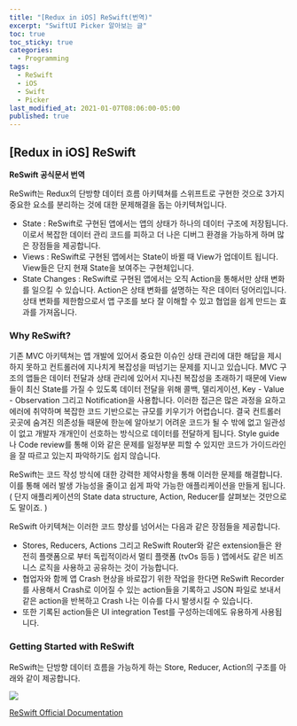 ```yaml
---
title: "[Redux in iOS] ReSwift(번역)"
excerpt: "SwiftUI Picker 알아보는 글"
toc: true
toc_sticky: true
categories:
  - Programming
tags:
  - ReSwift
  - iOS
  - Swift
  - Picker
last_modified_at: 2021-01-07T08:06:00-05:00
published: true
---
```


## [Redux in iOS] ReSwift

**ReSwift 공식문서 번역**



 ReSwift는 Redux의 단방향 데이터 흐름 아키텍쳐를 스위프트로 구현한 것으로 3가지 중요한 요소를 분리하는 것에 대한 문제해결을 돕는 아키텍쳐입니다.
 
 - State : ReSwift로 구현된 앱에서는 앱의 상태가 하나의 데이터 구조에 저장됩니다. 이로서 복잡한 데이터 관리 코드를 피하고 더 나은 디버그 환경을 가능하게 하며 많은 장점들을 제공합니다.
 - Views : ReSwift로 구현된 앱에서는 State이 바뀔 때 View가 업데이트 됩니다. View들은 단지 현재 State을 보여주는 구현체입니다.
 - State Changes : ReSwift로 구현된 앱에서는 오직 Action을 통해서만 상태 변화를 일으킬 수 있습니다. Action은 상태 변화를 설명하는 작은 데이터 덩어리입니다. 상태 변화를 제한함으로서 앱 구조를 보다 잘 이해할 수 있고 협업을 쉽게 만드는 효과를 가져옵니다.

 
 
### Why ReSwift?
 
 기존 MVC 아키텍쳐는 앱 개발에 있어서 중요한 이슈인 상태 관리에 대한 해답을 제시하지 못하고 컨트롤러에 지나치게 복잡성을 떠넘기는 문제를 지니고 있습니다. MVC 구조의 앱들은 데이터 전달과 상태 관리에 있어서 지나친 복잡성을 초래하기 때문에 View들이 최신 State를 가질 수 있도록 데이터 전달을 위해 콜백, 델리게이션, Key - Value - Observation 그리고 Notification을 사용합니다.
 이러한 접근은 많은 과정을 요하고 에러에 취약하며 복잡한 코드 기반으로는 규모를 키우기가 어렵습니다. 
 결국 컨트롤러 곳곳에 숨겨진 의존성들 때문에 한눈에 알아보기 어려운 코드가 될 수 밖에 없고 일관성이 없고 개발자 개개인이 선호하는 방식으로 데이터를 전달하게 됩니다. Style guide 나 Code review를 통해 이와 같은 문제를 일정부분 피할 수 있지만 코드가 가이드라인을 잘 따르고 있는지 파악하기도 쉽지 않습니다.
 
 ReSwift는 코드 작성 방식에 대한 강력한 제약사항을 통해 이러한 문제를 해결합니다. 이를 통해 에러 발생 가능성을 줄이고 쉽게 파악 가능한 애플리케이션을 만들게 됩니다. ( 단지 애플리케이션의 State data structure, Action, Reducer를 살펴보는 것만으로도 말이죠. )
 
 ReSwift 아키텍쳐는 이러한 코드 향상를 넘어서는 다음과 같은 장점들을 제공합니다.
 

- Stores, Reducers, Actions 그리고 ReSwift Router와 같은 extension들은 완전히 플랫폼으로 부터 독립적이라서 멀티 플랫폼 (tvOs 등등 ) 앱에서도 같은 비즈니스 로직을 사용하고 공유하는 것이 가능합니다. 
- 협업자와 함께 앱 Crash 현상을 바로잡기 위한 작업을 한다면 ReSwift Recorder를 사용해서 Crash로 이어질 수 있는 action들을 기록하고 JSON 파일로 보내서 같은 action을 반복하고 Crash 나는 이슈를 다시 발생시킬 수 있습니다.
- 또한 기록된 action들은 UI integration Test를 구성하는데에도 유용하게 사용됩니다.

### Getting Started with ReSwift

ReSwift는 단방향 데이터 흐름을 가능하게 하는 Store, Reducer, Action의 구조를 아래와 같이 제공합니다.
<br/>

[<img src="http://reswift.github.io/ReSwift/master/img/reswift_detail.png">](http://google.com.au/)



[ReSwift Official Documentation](http://reswift.github.io/ReSwift/master/index.html)


